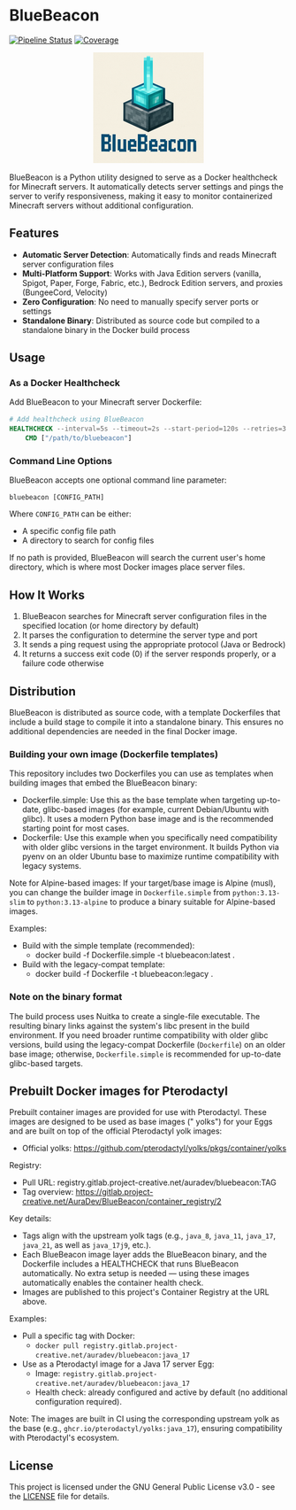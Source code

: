 # BlueBeacon

[![Pipeline Status](https://gitlab.project-creative.net/AuraDev/BlueBeacon/badges/master/pipeline.svg)](https://gitlab.project-creative.net/AuraDev/BlueBeacon/-/pipelines)
[![Coverage](https://gitlab.project-creative.net/AuraDev/BlueBeacon/badges/master/coverage.svg)](https://gitlab.project-creative.net/AuraDev/BlueBeacon/-/graphs/master/charts)

<div style="text-align: center;">
  <img src="logo_200.png" alt="BlueBeacon Logo" width="200"/>
</div>

BlueBeacon is a Python utility designed to serve as a Docker healthcheck for Minecraft servers. It automatically detects
server settings and pings the server to verify responsiveness, making it easy to monitor containerized Minecraft servers
without additional configuration.

## Features

- **Automatic Server Detection**: Automatically finds and reads Minecraft server configuration files
- **Multi-Platform Support**: Works with Java Edition servers (vanilla, Spigot, Paper, Forge, Fabric, etc.), Bedrock
  Edition servers, and proxies (BungeeCord, Velocity)
- **Zero Configuration**: No need to manually specify server ports or settings
- **Standalone Binary**: Distributed as source code but compiled to a standalone binary in the Docker build process

## Usage

### As a Docker Healthcheck

Add BlueBeacon to your Minecraft server Dockerfile:

```dockerfile
# Add healthcheck using BlueBeacon
HEALTHCHECK --interval=5s --timeout=2s --start-period=120s --retries=3 \
    CMD ["/path/to/bluebeacon"]
```

### Command Line Options

BlueBeacon accepts one optional command line parameter:

```
bluebeacon [CONFIG_PATH]
```

Where `CONFIG_PATH` can be either:

- A specific config file path
- A directory to search for config files

If no path is provided, BlueBeacon will search the current user's home directory, which is where most Docker images
place server files.

## How It Works

1. BlueBeacon searches for Minecraft server configuration files in the specified location (or home directory by default)
2. It parses the configuration to determine the server type and port
3. It sends a ping request using the appropriate protocol (Java or Bedrock)
4. It returns a success exit code (0) if the server responds properly, or a failure code otherwise

## Distribution

BlueBeacon is distributed as source code, with a template Dockerfiles that include a build stage to compile it into a
standalone binary. This ensures no additional dependencies are needed in the final Docker image.

### Building your own image (Dockerfile templates)

This repository includes two Dockerfiles you can use as templates when building images that embed the BlueBeacon binary:

- Dockerfile.simple: Use this as the base template when targeting up-to-date, glibc-based images (for example, current
  Debian/Ubuntu with glibc). It uses a modern Python base image and is the recommended starting point for most cases.
- Dockerfile: Use this example when you specifically need compatibility with older glibc versions in the target
  environment. It builds Python via pyenv on an older Ubuntu base to maximize runtime compatibility with legacy systems.

Note for Alpine-based images: If your target/base image is Alpine (musl), you can change the builder image in
`Dockerfile.simple` from `python:3.13-slim` to `python:3.13-alpine` to produce a binary suitable for Alpine-based
images.

Examples:

- Build with the simple template (recommended):
    - docker build -f Dockerfile.simple -t bluebeacon:latest .
- Build with the legacy-compat template:
    - docker build -f Dockerfile -t bluebeacon:legacy .

### Note on the binary format

The build process uses Nuitka to create a single-file executable. The resulting binary links against the system's libc
present in the build environment. If you need broader runtime compatibility with older glibc versions, build using the
legacy-compat Dockerfile (`Dockerfile`) on an older base image; otherwise, `Dockerfile.simple` is recommended for
up-to-date glibc-based targets.

## Prebuilt Docker images for Pterodactyl

Prebuilt container images are provided for use with Pterodactyl. These images are designed to be used as base images ("
yolks") for your Eggs and are built on top of the official Pterodactyl yolk images:

- Official yolks: https://github.com/pterodactyl/yolks/pkgs/container/yolks

Registry:

- Pull URL: registry.gitlab.project-creative.net/auradev/bluebeacon:TAG
- Tag overview: https://gitlab.project-creative.net/AuraDev/BlueBeacon/container_registry/2

Key details:

- Tags align with the upstream yolk tags (e.g., `java_8`, `java_11`, `java_17`, `java_21`, as well as `java_17j9`,
  etc.).
- Each BlueBeacon image layer adds the BlueBeacon binary, and the Dockerfile includes a HEALTHCHECK that runs BlueBeacon
  automatically. No extra setup is needed — using these images automatically enables the container health check.
- Images are published to this project's Container Registry at the URL above.

Examples:

- Pull a specific tag with Docker:
    - `docker pull registry.gitlab.project-creative.net/auradev/bluebeacon:java_17`
- Use as a Pterodactyl image for a Java 17 server Egg:
    - Image: `registry.gitlab.project-creative.net/auradev/bluebeacon:java_17`
    - Health check: already configured and active by default (no additional configuration required).

Note: The images are built in CI using the corresponding upstream yolk as the base (e.g.,
`ghcr.io/pterodactyl/yolks:java_17`), ensuring compatibility with Pterodactyl's ecosystem.

## License

This project is licensed under the GNU General Public License v3.0 - see the [LICENSE](LICENSE) file for details.
